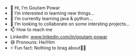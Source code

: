 - 👋 Hi, I’m Goutam Powar
- 👀 I’m interested in learning new things...
- 🌱 I’m currently learning java & python...
- 💞️ I’m looking to collaborate on some intersting projects...
- 📫 How to reach me
-  LinkedIn:
   www.linkedin.com/in/goutam-powar
- 😄 Pronouns: He/Him
- ⚡ Fun fact: Nothing to brag about😮‍💨

<!---
Powar-Goutxm/Powar-Goutxm is a ✨ special ✨ repository because its `README.md` (this file) appears on your GitHub profile.
You can click the Preview link to take a look at your changes.
--->
